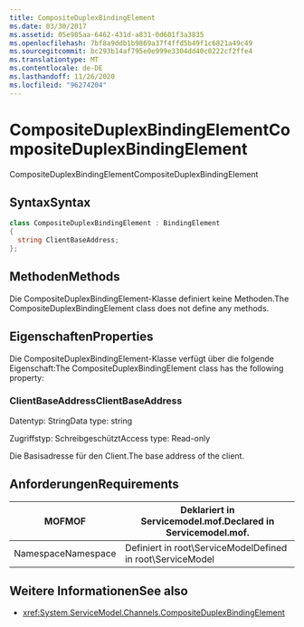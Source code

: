 ```yaml
---
title: CompositeDuplexBindingElement
ms.date: 03/30/2017
ms.assetid: 05e985aa-6462-431d-a831-0d601f3a3835
ms.openlocfilehash: 7bf8a9ddb1b9869a37f4ffd5b49f1c6821a49c49
ms.sourcegitcommit: bc293b14af795e0e999e3304dd40c0222cf2ffe4
ms.translationtype: MT
ms.contentlocale: de-DE
ms.lasthandoff: 11/26/2020
ms.locfileid: "96274204"
---
```

# <a name="compositeduplexbindingelement"></a><span data-ttu-id="5e5ae-102">CompositeDuplexBindingElement</span><span class="sxs-lookup"><span data-stu-id="5e5ae-102">CompositeDuplexBindingElement</span></span>

<span data-ttu-id="5e5ae-103">CompositeDuplexBindingElement</span><span class="sxs-lookup"><span data-stu-id="5e5ae-103">CompositeDuplexBindingElement</span></span>  
  
## <a name="syntax"></a><span data-ttu-id="5e5ae-104">Syntax</span><span class="sxs-lookup"><span data-stu-id="5e5ae-104">Syntax</span></span>  
  
```csharp
class CompositeDuplexBindingElement : BindingElement  
{  
  string ClientBaseAddress;  
};  
```  
  
## <a name="methods"></a><span data-ttu-id="5e5ae-105">Methoden</span><span class="sxs-lookup"><span data-stu-id="5e5ae-105">Methods</span></span>  

 <span data-ttu-id="5e5ae-106">Die CompositeDuplexBindingElement-Klasse definiert keine Methoden.</span><span class="sxs-lookup"><span data-stu-id="5e5ae-106">The CompositeDuplexBindingElement class does not define any methods.</span></span>  
  
## <a name="properties"></a><span data-ttu-id="5e5ae-107">Eigenschaften</span><span class="sxs-lookup"><span data-stu-id="5e5ae-107">Properties</span></span>  

 <span data-ttu-id="5e5ae-108">Die CompositeDuplexBindingElement-Klasse verfügt über die folgende Eigenschaft:</span><span class="sxs-lookup"><span data-stu-id="5e5ae-108">The CompositeDuplexBindingElement class has the following property:</span></span>  
  
### <a name="clientbaseaddress"></a><span data-ttu-id="5e5ae-109">ClientBaseAddress</span><span class="sxs-lookup"><span data-stu-id="5e5ae-109">ClientBaseAddress</span></span>  

 <span data-ttu-id="5e5ae-110">Datentyp: String</span><span class="sxs-lookup"><span data-stu-id="5e5ae-110">Data type: string</span></span>  
  
 <span data-ttu-id="5e5ae-111">Zugriffstyp: Schreibgeschützt</span><span class="sxs-lookup"><span data-stu-id="5e5ae-111">Access type: Read-only</span></span>  
  
 <span data-ttu-id="5e5ae-112">Die Basisadresse für den Client.</span><span class="sxs-lookup"><span data-stu-id="5e5ae-112">The base address of the client.</span></span>  
  
## <a name="requirements"></a><span data-ttu-id="5e5ae-113">Anforderungen</span><span class="sxs-lookup"><span data-stu-id="5e5ae-113">Requirements</span></span>  
  
|<span data-ttu-id="5e5ae-114">MOF</span><span class="sxs-lookup"><span data-stu-id="5e5ae-114">MOF</span></span>|<span data-ttu-id="5e5ae-115">Deklariert in Servicemodel.mof.</span><span class="sxs-lookup"><span data-stu-id="5e5ae-115">Declared in Servicemodel.mof.</span></span>|  
|---------|-----------------------------------|  
|<span data-ttu-id="5e5ae-116">Namespace</span><span class="sxs-lookup"><span data-stu-id="5e5ae-116">Namespace</span></span>|<span data-ttu-id="5e5ae-117">Definiert in root\ServiceModel</span><span class="sxs-lookup"><span data-stu-id="5e5ae-117">Defined in root\ServiceModel</span></span>|  
  
## <a name="see-also"></a><span data-ttu-id="5e5ae-118">Weitere Informationen</span><span class="sxs-lookup"><span data-stu-id="5e5ae-118">See also</span></span>

- <xref:System.ServiceModel.Channels.CompositeDuplexBindingElement>
